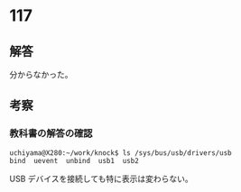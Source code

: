 # 117

## 解答

分からなかった。

## 考察

### 教科書の解答の確認

```
uchiyama@X280:~/work/knock$ ls /sys/bus/usb/drivers/usb
bind  uevent  unbind  usb1  usb2
```

USB デバイスを接続しても特に表示は変わらない。
